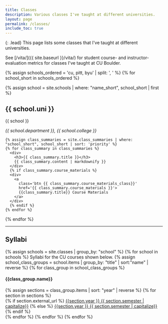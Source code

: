 ```yaml
---
title: Classes
description: Various classes I've taught at different universities.
layout: page
permalink: /classes/
include_toc: true
---
```


{: .lead}
This page lists some classes that I've taught at different universities.

See [/vita/]({{ site.baseurl }}/vita/) for student course- and instructor-evaluation metrics for classes
I've taught at CU Boulder. 

{% assign schools_ordered = 'cu, pitt, byu' | split: ', ' %}
{% for school_short in schools_ordered %}
<div>
  {% assign school = site.schools | where: "name_short", school_short | first %}
    <h2>{{ school.uni }}</h2>
    {{ school }}
    <p class=''>
      <em>{{ school.department }}, {{ school.college }}</em>
    </p>

    {% assign class_summaries = site.class_summaries | where: "school_short", school_short | sort: 'priority' %}
    {% for class_summary in class_summaries %}
      <div>
        <h3>{{ class_summary.title }}</h3>
        {{ class_summary.content | markdownify }}
      </div>
      {% if class_summary.course_materials %}
      <div>
        <a
          class='btn {{ class_summary.course_materials_class}}'
          href='{{ class_summary.course_materials }}'>
          {{class_summary.title}} Course Materials
        </a>
      </div>
      {% endif %}
    {% endfor %}
</div>
{% endfor %}

---

## Syllabi

<div>
{% assign schools = site.classes | group_by: "school" %}
{% for school in schools %}
Syllabi for the CU courses shown below.
<!-- <h3>{{ school.name }}</h3> -->
    {% assign school_class_groups = school.items | group_by: "title" | sort:"name" | reverse %}
    {% for class_group in school_class_groups %}
        <h4>{{class_group.name}}</h4>
        {% assign sections = class_group.items | sort: "year" | reverse %}
        {% for section in sections %}
        <div>
          {% if section.external_url %}
            <a href='{{ section.external_url }}'>{{section.year }} {{ section.semester | capitalize}}</a>
          {% else %}
            <a href='{{ site.baseurl }}{{ section.url }}'>{{section.year }} {{ section.semester | capitalize}}</a>
          {% endif %}
        </div>
        {% endfor %}
    {% endfor %}
{% endfor %}
</div>
